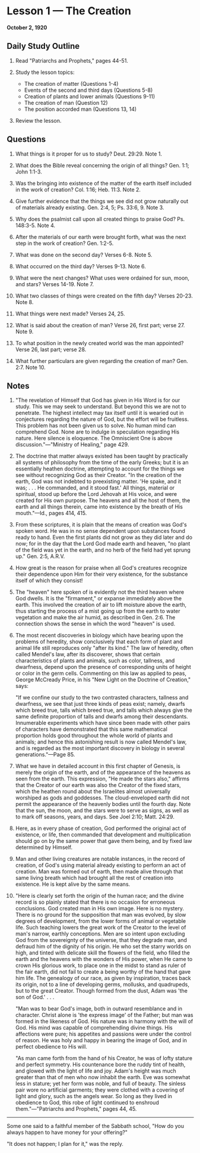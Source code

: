 # Lesson 1 — The Creation

**October 2, 1920**

## Daily Study Outline

1. Read "Patriarchs and Prophets," pages 44-51.

2. Study the lesson topics:
   - The creation of matter (Questions 1-4)
   - Events of the second and third days (Questions 5-8)
   - Creation of plants and lower animals (Questions 9-11)
   - The creation of man (Question 12)
   - The position accorded man (Questions 13, 14)

3. Review the lesson.

## Questions

1. What things is it proper for us to study? Deut. 29:29. Note 1.

2. What does the Bible reveal concerning the origin of all things? Gen. 1:1; John 1:1-3.

3. Was the bringing into existence of the matter of the earth itself included in the work of creation? Col. 1:16; Heb. 11:3. Note 2.

4. Give further evidence that the things we see did not grow naturally out of materials already existing. Gen. 2:4, 5; Ps. 33:6, 9. Note 3.

5. Why does the psalmist call upon all created things to praise God? Ps. 148:3-5. Note 4.

6. After the materials of our earth were brought forth, what was the next step in the work of creation? Gen. 1:2-5.

7. What was done on the second day? Verses 6-8. Note 5.

8. What occurred on the third day? Verses 9-13. Note 6.

9. What were the next changes? What uses were ordained for sun, moon, and stars? Verses 14-19. Note 7.

10. What two classes of things were created on the fifth day? Verses 20-23. Note 8.

11. What things were next made? Verses 24, 25.

12. What is said about the creation of man? Verse 26, first part; verse 27. Note 9.

13. To what position in the newly created world was the man appointed? Verse 26, last part; verse 28.

14. What further particulars are given regarding the creation of man? Gen. 2:7. Note 10.

## Notes

1. "The revelation of Himself that God has given in His Word is for our study. This we may seek to understand. But beyond this we are not to penetrate. The highest intellect may tax itself until it is wearied out in conjectures regarding the nature of God, but the effort will be fruitless. This problem has not been given us to solve. No human mind can comprehend God. None are to indulge in speculation regarding His nature. Here silence is eloquence. The Omniscient One is above discussion."—"Ministry of Healing," page 429.

2. The doctrine that matter always existed has been taught by practically all systems of philosophy from the time of the early Greeks; but it is an essentially heathen doctrine, attempting to account for the things we see without recognizing God as their Creator. "In the creation of the earth, God was not indebted to preexisting matter. 'He spake, and it was; . . . He commanded, and it stood fast.' All things, material or spiritual, stood up before the Lord Jehovah at His voice, and were created for His own purpose. The heavens and all the host of them, the earth and all things therein, came into existence by the breath of His mouth."—Id., pages 414, 415.

3. From these scriptures, it is plain that the means of creation was God's spoken word. He was in no sense dependent upon substances found ready to hand. Even the first plants did not grow as they did later and do now; for in the day that the Lord God made earth and heaven, "no plant of the field was yet in the earth, and no herb of the field had yet sprung up." Gen. 2:5, A.R.V.

4. How great is the reason for praise when all God's creatures recognize their dependence upon Him for their very existence, for the substance itself of which they consist!

5. The "heaven" here spoken of is evidently not the third heaven where God dwells. It is the "firmament," or expanse immediately above the earth. This involved the creation of air to lift moisture above the earth, thus starting the process of a mist going up from the earth to water vegetation and make the air humid, as described in Gen. 2:6. The connection shows the sense in which the word "heaven" is used.

6. The most recent discoveries in biology which have bearing upon the problems of heredity, show conclusively that each form of plant and animal life still reproduces only "after its kind." The law of heredity, often called Mendel's law, after its discoverer, shows that certain characteristics of plants and animals, such as color, tallness, and dwarfness, depend upon the presence of corresponding units of height or color in the germ cells. Commenting on this law as applied to peas, George McCready Price, in his "New Light on the Doctrine of Creation," says:

   "If we confine our study to the two contrasted characters, tallness and dwarfness, we see that just three kinds of peas exist; namely, dwarfs which breed true, talls which breed true, and talls which always give the same definite proportion of talls and dwarfs among their descendants. Innumerable experiments which have since been made with other pairs of characters have demonstrated that this same mathematical proportion holds good throughout the whole world of plants and animals; and hence this astonishing result is now called Mendel's law, and is regarded as the most important discovery in biology in several generations."—Page 85.

7. What we have in detailed account in this first chapter of Genesis, is merely the origin of the earth, and of the appearance of the heavens as seen from the earth. This expression, "He made the stars also," affirms that the Creator of our earth was also the Creator of the fixed stars, which the heathen round about the Israelites almost universally worshiped as gods and goddesses. The cloud-enveloped earth did not permit the appearance of the heavenly bodies until the fourth day. Note that the sun, the moon, and the stars were to serve as signs, as well as to mark off seasons, years, and days. See Joel 2:10; Matt. 24:29.

8. Here, as in every phase of creation, God performed the original act of existence, or life, then commanded that development and multiplication should go on by the same power that gave them being, and by fixed law determined by Himself.

9. Man and other living creatures are notable instances, in the record of creation, of God's using material already existing to perform an act of creation. Man was formed out of earth, then made alive through that same living breath which had brought all the rest of creation into existence. He is kept alive by the same means.

10. "Here is clearly set forth the origin of the human race; and the divine record is so plainly stated that there is no occasion for erroneous conclusions. God created man in His own image. Here is no mystery. There is no ground for the supposition that man was evolved, by slow degrees of development, from the lower forms of animal or vegetable life. Such teaching lowers the great work of the Creator to the level of man's narrow, earthly conceptions. Men are so intent upon excluding God from the sovereignty of the universe, that they degrade man, and defraud him of the dignity of his origin. He who set the starry worlds on high, and tinted with delicate skill the flowers of the field, who filled the earth and the heavens with the wonders of His power, when He came to crown His glorious work, to place one in the midst to stand as ruler of the fair earth, did not fail to create a being worthy of the hand that gave him life. The genealogy of our race, as given by inspiration, traces back its origin, not to a line of developing germs, mollusks, and quadrupeds, but to the great Creator. Though formed from the dust, Adam was 'the son of God.' . . .

    "Man was to bear God's image, both in outward resemblance and in character. Christ alone is 'the express image' of the Father; but man was formed in the likeness of God. His nature was in harmony with the will of God. His mind was capable of comprehending divine things. His affections were pure; his appetites and passions were under the control of reason. He was holy and happy in bearing the image of God, and in perfect obedience to His will.

    "As man came forth from the hand of his Creator, he was of lofty stature and perfect symmetry. His countenance bore the ruddy tint of health, and glowed with the light of life and joy. Adam's height was much greater than that of men who now inhabit the earth. Eve was somewhat less in stature; yet her form was noble, and full of beauty. The sinless pair wore no artificial garments; they were clothed with a covering of light and glory, such as the angels wear. So long as they lived in obedience to God, this robe of light continued to enshroud them."—"Patriarchs and Prophets," pages 44, 45.

---

Some one said to a faithful member of the Sabbath school, "How do you always happen to have money for your offering?"

"It does not happen; I plan for it," was the reply.